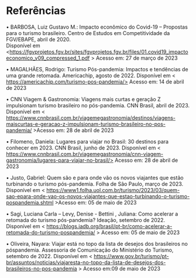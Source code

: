 # Referências

•	BARBOSA, Luiz Gustavo M.: Impacto econômico do Covid-19 – Propostas para o turismo brasileiro. Centro de Estudos em Competitividade da FGV/EBAPE, abril de 2020.                                                                                                      
Disponível em <https://fgvprojetos.fgv.br/sites/fgvprojetos.fgv.br/files/01.covid19_impactoeconomico_v09_compressed_1.pdf > 
Acesso em: 27 de março de 2023

•	MAGALHÃES, Rodrigo: Turismo Pós-pandemia: Impactos e tendências de uma grande retomada. Americachip, agosto de 2022. Disponível em < https://americachip.com/turismo-pos-pandemia/> Acesso em: 14 de abril de 2023

•	CNN Viagem & Gastronomia: Viagens mais curtas e geração Z impulsionam turismo brasileiro no pós-pandemia. CNN Brasil, abril de 2023. Disponível em < https://www.cnnbrasil.com.br/viagemegastronomia/destinos/viagens-maiscurtas-e-geracao-z-impulsionam-turismo-brasileiro-no-pos-pandemia/ >Acesso em: 28 de abril de 2023

•	Filomeno, Daniela: Lugares para viajar no Brasil: 30 destinos para conhecer em 2023. CNN Brasil, junho de 2023. Disponível em < https://www.cnnbrasil.com.br/viagemegastronomia/cnn-viagem-gastronomia/lugares-para-viajar-no-brasil/> Acesso em: 28 de abril de 2023

•	Justo, Gabriel: Quem são e para onde vão os novos viajantes que estão turbinando o turismo pós-pandemia. Folha de São Paulo, março de 2023. Disponível em < https://www1.folha.uol.com.br/turismo/2023/03/quem-sao-epara-onde-vao-os-novos-viajantes-que-estao-turbinando-o-turismo-pospandemia.shtml >Acesso em: 05 de maio de 2023

•	Sagi, Luciana Carla – Levy, Denise - Bettini , Juliana: Como acelerar a retomada do turismo pós-pandemia? Ideação, setembro de 2022. Disponível em < https://blogs.iadb.org/brasil/pt-br/como-acelerar-a-retomada-do-turismo-pospandemia/ > Acesso em: 05 de maio de 2023

•	Oliveira, Nayara: Viajar está no topo da lista de desejos dos brasileiros no póspandemia. Assessoria de Comunicação do Ministério do Turismo, setembro de 2022. Disponível em < https://www.gov.br/turismo/pt-br/assuntos/noticias/viajaresta-no-topo-da-lista-de-desejos-dos-brasileiros-no-pos-pandemia > Acesso em:09 de maio de 2023
